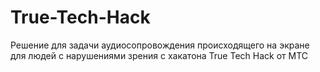 # True-Tech-Hack
Решение для задачи аудиосопровождения происходящего на экране для людей с нарушениями зрения с хакатона True Tech Hack от МТС



